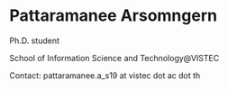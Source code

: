 # Pattaramanee Arsomngern
Ph.D. student

School of Information Science and Technology@VISTEC

Contact: pattaramanee.a_s19 at vistec dot ac dot th

